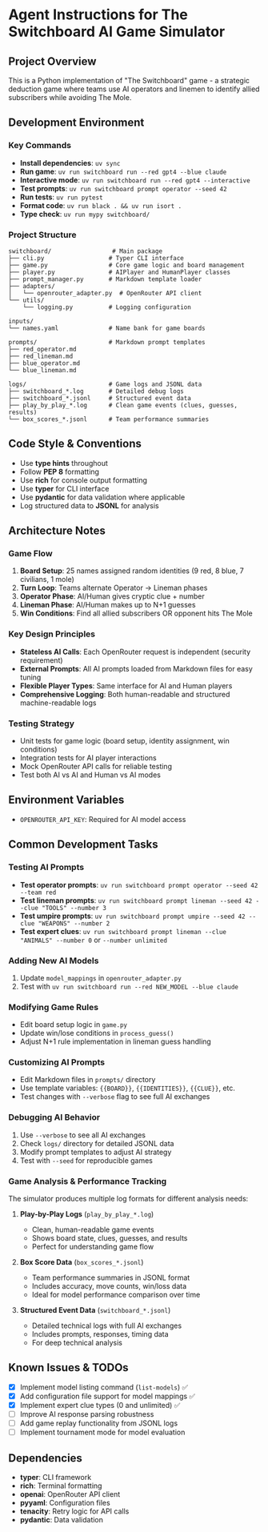 # Agent Instructions for The Switchboard AI Game Simulator

## Project Overview
This is a Python implementation of "The Switchboard" game - a strategic deduction game where teams use AI operators and linemen to identify allied subscribers while avoiding The Mole.

## Development Environment

### Key Commands
- **Install dependencies**: `uv sync`
- **Run game**: `uv run switchboard run --red gpt4 --blue claude`
- **Interactive mode**: `uv run switchboard run --red gpt4 --interactive`
- **Test prompts**: `uv run switchboard prompt operator --seed 42`
- **Run tests**: `uv run pytest`
- **Format code**: `uv run black . && uv run isort .`
- **Type check**: `uv run mypy switchboard/`

### Project Structure
```
switchboard/                 # Main package
├── cli.py                  # Typer CLI interface
├── game.py                 # Core game logic and board management
├── player.py               # AIPlayer and HumanPlayer classes
├── prompt_manager.py       # Markdown template loader
├── adapters/
│   └── openrouter_adapter.py  # OpenRouter API client
└── utils/
    └── logging.py          # Logging configuration

inputs/
└── names.yaml              # Name bank for game boards

prompts/                    # Markdown prompt templates
├── red_operator.md
├── red_lineman.md
├── blue_operator.md
└── blue_lineman.md

logs/                       # Game logs and JSONL data
├── switchboard_*.log       # Detailed debug logs
├── switchboard_*.jsonl     # Structured event data
├── play_by_play_*.log      # Clean game events (clues, guesses, results)
└── box_scores_*.jsonl      # Team performance summaries
```

## Code Style & Conventions
- Use **type hints** throughout
- Follow **PEP 8** formatting
- Use **rich** for console output formatting
- Use **typer** for CLI interface
- Use **pydantic** for data validation where applicable
- Log structured data to **JSONL** for analysis

## Architecture Notes

### Game Flow
1. **Board Setup**: 25 names assigned random identities (9 red, 8 blue, 7 civilians, 1 mole)
2. **Turn Loop**: Teams alternate Operator → Lineman phases
3. **Operator Phase**: AI/Human gives cryptic clue + number
4. **Lineman Phase**: AI/Human makes up to N+1 guesses
5. **Win Conditions**: Find all allied subscribers OR opponent hits The Mole

### Key Design Principles
- **Stateless AI Calls**: Each OpenRouter request is independent (security requirement)
- **External Prompts**: All AI prompts loaded from Markdown files for easy tuning
- **Flexible Player Types**: Same interface for AI and Human players
- **Comprehensive Logging**: Both human-readable and structured machine-readable logs

### Testing Strategy
- Unit tests for game logic (board setup, identity assignment, win conditions)
- Integration tests for AI player interactions
- Mock OpenRouter API calls for reliable testing
- Test both AI vs AI and Human vs AI modes

## Environment Variables
- `OPENROUTER_API_KEY`: Required for AI model access

## Common Development Tasks

### Testing AI Prompts
- **Test operator prompts**: `uv run switchboard prompt operator --seed 42 --team red`
- **Test lineman prompts**: `uv run switchboard prompt lineman --seed 42 --clue "TOOLS" --number 3`
- **Test umpire prompts**: `uv run switchboard prompt umpire --seed 42 --clue "WEAPONS" --number 2`
- **Test expert clues**: `uv run switchboard prompt lineman --clue "ANIMALS" --number 0` or `--number unlimited`

### Adding New AI Models
1. Update `model_mappings` in `openrouter_adapter.py`
2. Test with `uv run switchboard run --red NEW_MODEL --blue claude`

### Modifying Game Rules
- Edit board setup logic in `game.py`
- Update win/lose conditions in `process_guess()`
- Adjust N+1 rule implementation in lineman guess handling

### Customizing AI Prompts
- Edit Markdown files in `prompts/` directory
- Use template variables: `{{BOARD}}`, `{{IDENTITIES}}`, `{{CLUE}}`, etc.
- Test changes with `--verbose` flag to see full AI exchanges

### Debugging AI Behavior
1. Use `--verbose` to see all AI exchanges
2. Check `logs/` directory for detailed JSONL data
3. Modify prompt templates to adjust AI strategy
4. Test with `--seed` for reproducible games

### Game Analysis & Performance Tracking
The simulator produces multiple log formats for different analysis needs:

1. **Play-by-Play Logs** (`play_by_play_*.log`)
   - Clean, human-readable game events
   - Shows board state, clues, guesses, and results
   - Perfect for understanding game flow

2. **Box Score Data** (`box_scores_*.jsonl`)
   - Team performance summaries in JSONL format
   - Includes accuracy, move counts, win/loss data
   - Ideal for model performance comparison over time

3. **Structured Event Data** (`switchboard_*.jsonl`)
   - Detailed technical logs with full AI exchanges
   - Includes prompts, responses, timing data
   - For deep technical analysis

## Known Issues & TODOs
- [x] Implement model listing command (`list-models`) ✅
- [x] Add configuration file support for model mappings ✅
- [x] Implement expert clue types (0 and unlimited) ✅
- [ ] Improve AI response parsing robustness
- [ ] Add game replay functionality from JSONL logs
- [ ] Implement tournament mode for model evaluation

## Dependencies
- **typer**: CLI framework
- **rich**: Terminal formatting
- **openai**: OpenRouter API client
- **pyyaml**: Configuration files
- **tenacity**: Retry logic for API calls
- **pydantic**: Data validation
